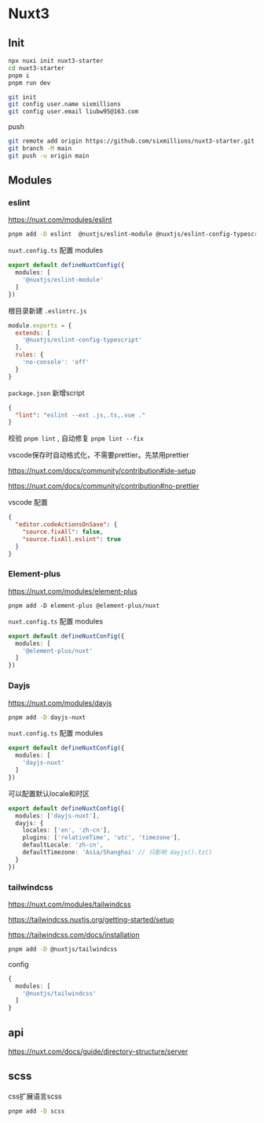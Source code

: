 # Nuxt3

## Init

```bash
npx nuxi init nuxt3-starter
cd nuxt3-starter
pnpm i
pnpm run dev
```

```bash
git init 
git config user.name sixmillions
git config user.email liubw95@163.com
```

push

```bash
git remote add origin https://github.com/sixmillions/nuxt3-starter.git
git branch -M main
git push -u origin main
```

## Modules

### eslint

<https://nuxt.com/modules/eslint>

```bash
pnpm add -D eslint  @nuxtjs/eslint-module @nuxtjs/eslint-config-typescript
```

`nuxt.config.ts` 配置 modules

```ts
export default defineNuxtConfig({
  modules: [
    '@nuxtjs/eslint-module'
  ]
})
```

根目录新建 `.eslintrc.js`

```js
module.exports = {
  extends: [
    '@nuxtjs/eslint-config-typescript'
  ],
  rules: {
    'no-console': 'off'
  }
}
```

`package.json` 新增script

```json
{
  "lint": "eslint --ext .js,.ts,.vue ."
}
```

校验 `pnpm lint` , 自动修复 `pnpm lint --fix`

vscode保存时自动格式化，不需要prettier。先禁用prettier

<https://nuxt.com/docs/community/contribution#ide-setup>

<https://nuxt.com/docs/community/contribution#no-prettier>


vscode 配置

```json
{
  "editor.codeActionsOnSave": {
    "source.fixAll": false,
    "source.fixAll.eslint": true
  }
}
```

### Element-plus

<https://nuxt.com/modules/element-plus>

```
pnpm add -D element-plus @element-plus/nuxt
```

`nuxt.config.ts` 配置 modules

```ts
export default defineNuxtConfig({
  modules: [
    '@element-plus/nuxt'
  ]
})
```

### Dayjs

<https://nuxt.com/modules/dayjs>

```bash
pnpm add -D dayjs-nuxt
```

`nuxt.config.ts` 配置 modules

```ts
export default defineNuxtConfig({
  modules: [
    'dayjs-nuxt'
  ]
})
```

可以配置默认locale和时区

```ts
export default defineNuxtConfig({
  modules: ['dayjs-nuxt'],
  dayjs: {
    locales: ['en', 'zh-cn'],
    plugins: ['relativeTime', 'utc', 'timezone'],
    defaultLocale: 'zh-cn',
    defaultTimezone: 'Asia/Shanghai' // 只影响 dayjs().tz()
  }
})
```

### tailwindcss

<https://nuxt.com/modules/tailwindcss>

<https://tailwindcss.nuxtjs.org/getting-started/setup>

<https://tailwindcss.com/docs/installation>

```bash
pnpm add -D @nuxtjs/tailwindcss
```

config

```ts
{
  modules: [
    '@nuxtjs/tailwindcss'
  ]
}
```

## api

<https://nuxt.com/docs/guide/directory-structure/server>

## scss

css扩展语言scss

```bash
pnpm add -D scss
```